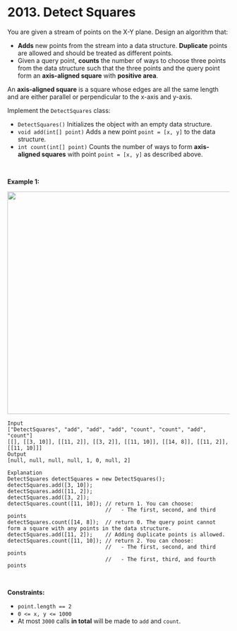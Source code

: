 # 2013. Detect Squares

You are given a stream of points on the X-Y plane. Design an algorithm
that:

- **Adds** new points from the stream into a data structure.
  **Duplicate** points are allowed and should be treated as different
  points.
- Given a query point, **counts** the number of ways to choose three
  points from the data structure such that the three points and the
  query point form an **axis-aligned square** with **positive area**.

An **axis-aligned square** is a square whose edges are all the same
length and are either parallel or perpendicular to the x-axis and
y-axis.

Implement the `DetectSquares` class:

- `DetectSquares()` Initializes the object with an empty data structure.
- `void add(int[] point)` Adds a new point `point = [x, y]` to the data
  structure.
- `int count(int[] point)` Counts the number of ways to form
  **axis-aligned squares** with point `point = [x, y]` as described
  above.

 

**Example 1:**

<img src="https://assets.leetcode.com/uploads/2021/09/01/image.png"
style="width: 869px; height: 504px;" />

    Input
    ["DetectSquares", "add", "add", "add", "count", "count", "add", "count"]
    [[], [[3, 10]], [[11, 2]], [[3, 2]], [[11, 10]], [[14, 8]], [[11, 2]], [[11, 10]]]
    Output
    [null, null, null, null, 1, 0, null, 2]
    
    Explanation
    DetectSquares detectSquares = new DetectSquares();
    detectSquares.add([3, 10]);
    detectSquares.add([11, 2]);
    detectSquares.add([3, 2]);
    detectSquares.count([11, 10]); // return 1. You can choose:
                                   //   - The first, second, and third points
    detectSquares.count([14, 8]);  // return 0. The query point cannot form a square with any points in the data structure.
    detectSquares.add([11, 2]);    // Adding duplicate points is allowed.
    detectSquares.count([11, 10]); // return 2. You can choose:
                                   //   - The first, second, and third points
                                   //   - The first, third, and fourth points
        

 

**Constraints:**

- `point.length == 2`
- `0 <= x, y <= 1000`
- At most `3000` calls **in total** will be made to `add` and `count`.
